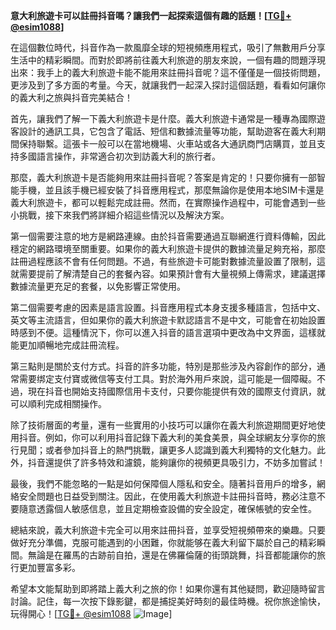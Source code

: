 **意大利旅遊卡可以註冊抖音嗎？讓我們一起探索這個有趣的話題！[[TG💪+ @esim1088](https://t.me/s/esim1088)]**

在這個數位時代，抖音作為一款風靡全球的短視頻應用程式，吸引了無數用戶分享生活中的精彩瞬間。而對於即將前往義大利旅遊的朋友來說，一個有趣的問題浮現出來：我手上的義大利旅遊卡能不能用來註冊抖音呢？這不僅僅是一個技術問題，更涉及到了多方面的考量。今天，就讓我們一起深入探討這個話題，看看如何讓你的義大利之旅與抖音完美結合！

首先，讓我們了解一下義大利旅遊卡是什麼。義大利旅遊卡通常是一種專為國際遊客設計的通訊工具，它包含了電話、短信和數據流量等功能，幫助遊客在義大利期間保持聯繫。這張卡一般可以在當地機場、火車站或各大通訊商門店購買，並且支持多國語言操作，非常適合初次到訪義大利的旅行者。

那麼，義大利旅遊卡是否能夠用來註冊抖音呢？答案是肯定的！只要你擁有一部智能手機，並且該手機已經安裝了抖音應用程式，那麼無論你是使用本地SIM卡還是義大利旅遊卡，都可以輕鬆完成註冊。然而，在實際操作過程中，可能會遇到一些小挑戰，接下來我們將詳細介紹這些情況以及解決方案。

第一個需要注意的地方是網路連線。由於抖音需要通過互聯網進行資料傳輸，因此穩定的網路環境至關重要。如果你的義大利旅遊卡提供的數據流量足夠充裕，那麼註冊過程應該不會有任何問題。不過，有些旅遊卡可能對數據流量設置了限制，這就需要提前了解清楚自己的套餐內容。如果預計會有大量視頻上傳需求，建議選擇數據流量更充足的套餐，以免影響正常使用。

第二個需要考慮的因素是語言設置。抖音應用程式本身支援多種語言，包括中文、英文等主流語言，但如果你的義大利旅遊卡默認語言不是中文，可能會在初始設置時感到不便。這種情況下，你可以進入抖音的語言選項中更改為中文界面，這樣就能更加順暢地完成註冊流程。

第三點則是關於支付方式。抖音的許多功能，特別是那些涉及內容創作的部分，通常需要绑定支付寶或微信等支付工具。對於海外用戶來說，這可能是一個障礙。不過，現在抖音也開始支持國際信用卡支付，只要你能提供有效的國際支付資訊，就可以順利完成相關操作。

除了技術層面的考量，還有一些實用的小技巧可以讓你在義大利旅遊期間更好地使用抖音。例如，你可以利用抖音記錄下義大利的美食美景，與全球網友分享你的旅行見聞；或者參加抖音上的熱門挑戰，讓更多人認識到義大利獨特的文化魅力。此外，抖音還提供了許多特效和濾鏡，能夠讓你的視頻更具吸引力，不妨多加嘗試！

最後，我們不能忽略的一點是如何保障個人隱私和安全。隨著抖音用戶的增多，網絡安全問題也日益受到關注。因此，在使用義大利旅遊卡註冊抖音時，務必注意不要隨意透露個人敏感信息，並且定期檢查設備的安全設定，確保帳號的安全性。

總結來說，義大利旅遊卡完全可以用來註冊抖音，並享受短視頻帶來的樂趣。只要做好充分準備，克服可能遇到的小困難，你就能够在義大利留下屬於自己的精彩瞬間。無論是在羅馬的古跡前自拍，還是在佛羅倫薩的街頭跳舞，抖音都能讓你的旅行更加豐富多彩。

希望本文能幫助到即將踏上義大利之旅的你！如果你還有其他疑問，歡迎隨時留言討論。記住，每一次按下錄影鍵，都是捕捉美好時刻的最佳時機。祝你旅途愉快，玩得開心！[[TG💪+ @esim1088](https://t.me/s/esim1088) ![Image](https://i.postimg.cc/4NQfJmqS/Snipaste-2025-05-13-00-14-12.png)]